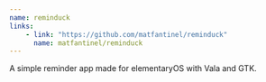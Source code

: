 ```yaml
---
name: reminduck
links: 
    - link: "https://github.com/matfantinel/reminduck"
      name: matfantinel/reminduck
---
```

<p>A simple reminder app made for elementaryOS with Vala and GTK.</p>